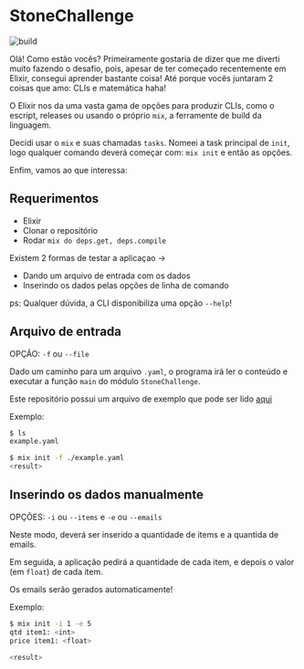 # StoneChallenge

![build](https://github.com/Mdsp9070/stone_challenge/workflows/build/badge.svg?branch=main)

Olá! Como estão vocês? Primeiramente gostaria de dizer que me diverti muito fazendo o desafio, pois,
apesar de ter começado recentemente em Elixir, consegui aprender bastante coisa! Até porque
vocês juntaram 2 coisas que amo: CLIs e matemática haha!

O Elixir nos da uma vasta gama de opções para produzir CLIs, como o escript,
releases ou usando o próprio `mix`, a ferramente de build da linguagem.

Decidi usar o `mix` e suas chamadas `tasks`. Nomeei a task principal de `init`, logo
qualquer comando deverá começar com: `mix init` e então as opções.

Enfim, vamos ao que interessa:

## Requerimentos

- Elixir
- Clonar o repositório
- Rodar `mix do deps.get, deps.compile`

Existem 2 formas de testar a aplicaçao ->

- Dando um arquivo de entrada com os dados
- Inserindo os dados pelas opções de linha de comando

ps: Qualquer dúvida, a CLI disponibiliza uma opção `--help`!

## Arquivo de entrada

OPÇÃO: `-f` ou `--file`

Dado um caminho para um arquivo `.yaml`, o programa irá ler o conteúdo e executar
a função `main` do módulo `StoneChallenge`.

Este repositório possui um arquivo de exemplo que pode ser lido [aqui](https://github.com/Mdsp9070/stone_challenge/blob/master/example.yaml)

Exemplo:

```sh
$ ls
example.yaml

$ mix init -f ./example.yaml
<result>
```

## Inserindo os dados manualmente

OPÇÕES: `-i` ou `--items` e `-e` ou `--emails`

Neste modo, deverá ser inserido a quantidade de items e a quantida de emails.

Em seguida, a aplicação pedirá a quantidade de cada item, e depois o valor (em `float`) de cada item.

Os emails serão gerados automaticamente!

Exemplo:

```sh
$ mix init -i 1 -e 5
qtd item1: <int>
price item1: <float>

<result>
```
